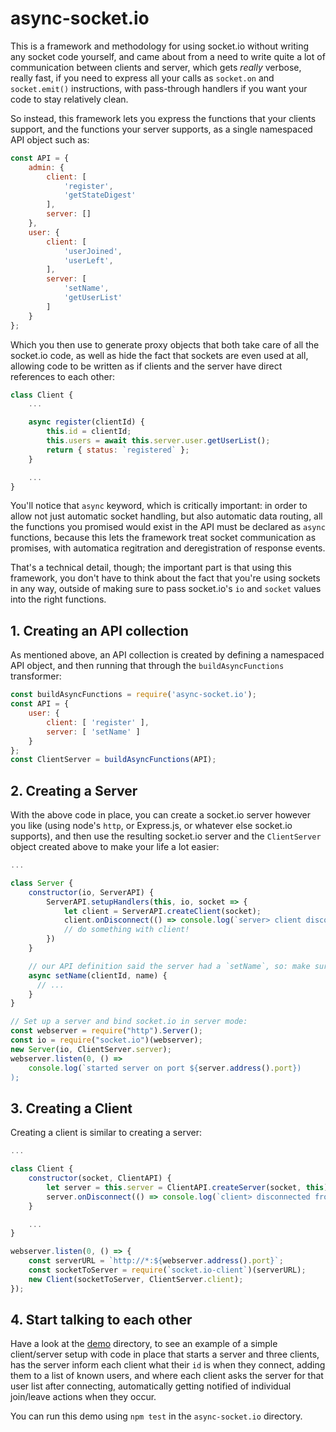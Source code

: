 # async-socket.io

This is a framework and methodology for using socket.io without writing any socket code yourself,
and came about from a need to write quite a lot of communication between clients and server,
which gets _really_ verbose, really fast, if you need to express all your calls as `socket.on`
and `socket.emit()` instructions, with pass-through handlers if you want your code to stay
relatively clean.

So instead, this framework lets you express the functions that your clients support, and the
functions your server supports, as a single namespaced API object such as:

```javascript
const API = {
    admin: {
        client: [
            'register',
            'getStateDigest'
        ],
        server: []
    },
    user: {
        client: [
            'userJoined',
            'userLeft',
        ],
        server: [
            'setName',
            'getUserList'
        ]
    }
};
```

Which you then use to generate proxy objects that both take care of all the socket.io code,
as well as hide the fact that sockets are even used at all, allowing code to be written as
if clients and the server have direct references to each other:

```javascript
class Client {
    ...

    async register(clientId) {
        this.id = clientId;
        this.users = await this.server.user.getUserList();
        return { status: `registered` };
    }

    ...
}
```

You'll notice that `async` keyword, which is critically important: in order to allow
not just automatic socket handling, but also automatic data routing, all the functions
you promised would exist in the API must be declared as `async` functions, because this
lets the framework treat socket communication as promises, with automatica regitration
and deregistration of response events.

That's a technical detail, though; the important part is that using this framework, you
don't have to think about the fact that you're using sockets in any way, outside of making
sure to pass socket.io's `io` and `socket` values into the right functions.

## 1. Creating an API collection

As mentioned above, an API collection is created by defining a namespaced API object,
and then running that through the `buildAsyncFunctions` transformer:

```javascript
const buildAsyncFunctions = require('async-socket.io');
const API = {
    user: {
        client: [ 'register' ],
        server: [ 'setName' ]
    }
};
const ClientServer = buildAsyncFunctions(API);
```

## 2. Creating a Server

With the above code in place, you can create a socket.io server however you like
(using node's `http`, or Express.js, or whatever else socket.io supports), and
then use the resulting socket.io server and the `ClientServer` object created
above to make your life a lot easier:

```javascript
...

class Server {
    constructor(io, ServerAPI) {
        ServerAPI.setupHandlers(this, io, socket => {
            let client = ServerAPI.createClient(socket);
            client.onDisconnect(() => console.log(`server> client disconnected`));
            // do something with client!
        })
    }

    // our API definition said the server had a `setName`, so: make sure it exists!
    async setName(clientId, name) {
      // ...
    }
}

// Set up a server and bind socket.io in server mode:
const webserver = require("http").Server();
const io = require("socket.io")(webserver);
new Server(io, ClientServer.server);
webserver.listen(0, () =>
    console.log(`started server on port ${server.address().port})
);
```

## 3. Creating a Client

Creating a client is similar to creating a server:

```javascript
...

class Client {
    constructor(socket, ClientAPI) {
        let server = this.server = ClientAPI.createServer(socket, this);
        server.onDisconnect(() => console.log(`client> disconnected from server.`))
    }

    ...
}

webserver.listen(0, () => {
    const serverURL = `http://*:${webserver.address().port}`;
    const socketToServer = require(`socket.io-client`)(serverURL);
    new Client(socketToServer, ClientServer.client);
});
```

## 4. Start talking to each other

Have a look at the [demo](https://github.com/Pomax/async-socket.io/tree/master/demo) directory,
to see an example of a simple client/server setup with code in place that starts a server
and three clients, has the server inform each client what their `id` is when they connect,
adding them to a list of known users, and where each client asks the server for that user list
after connecting, automatically getting notified of individual join/leave actions when they
occur.

You can run this demo using `npm test` in the `async-socket.io` directory.
